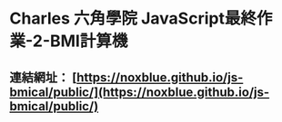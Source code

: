 # Charles 六角學院 JavaScript最終作業-2-BMI計算機
## 連結網址： [https://noxblue.github.io/js-bmical/public/](https://noxblue.github.io/js-bmical/public/)